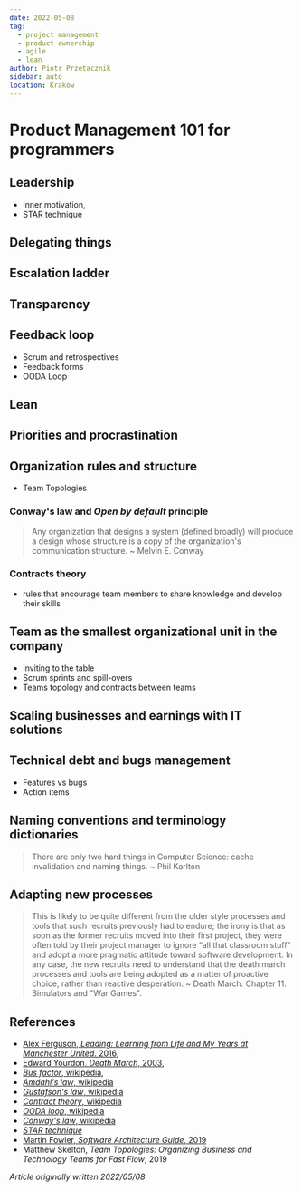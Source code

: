 ```yaml
---
date: 2022-05-08
tag:
  - project management
  - product ownership
  - agile
  - lean
author: Piotr Przetacznik
sidebar: auto
location: Kraków
---
```


# Product Management 101 for programmers

## Leadership

* Inner motivation,
* STAR technique

## Delegating things

## Escalation ladder

## Transparency

## Feedback loop

* Scrum and retrospectives
* Feedback forms
* OODA Loop

## Lean

## Priorities and procrastination


## Organization rules and structure

- Team Topologies

### Conway's law and *Open by default* principle

> Any organization that designs a system (defined broadly) will produce a design whose structure is a copy of the organization's communication structure. ~ Melvin E. Conway

### Contracts theory

* rules that encourage team members to share knowledge and develop their skills

## Team as the smallest organizational unit in the company

- Inviting to the table
- Scrum sprints and spill-overs
- Teams topology and contracts between teams

## Scaling businesses and earnings with IT solutions


## Technical debt and bugs management

* Features vs bugs
* Action items

## Naming conventions and terminology  dictionaries

> There are only two hard things in Computer Science: cache invalidation and naming things. ~ Phil Karlton

## Adapting new processes

> This is likely to be quite different from the older style processes and tools that such recruits previously had to endure; the irony is that as soon as the former recruits moved into their first project, they were often told by their project manager to ignore “all that classroom stuff” and adopt a more pragmatic attitude toward software development. In any case, the new recruits need to understand that the death march processes and tools are being adopted as a matter of proactive choice, rather than reactive desperation. ~ Death March. Chapter 11. Simulators and "War Games".

## References

* [Alex Ferguson, *Leading: Learning from Life and My Years at Manchester United*. 2016](https://www.amazon.com/Leading-Learning-Years-Manchester-United/dp/0316268100),
* [Edward Yourdon, *Death March*, 2003](https://www.amazon.com/Death-March-2nd-Edward-Yourdon/dp/013143635X),
* [*Bus factor*, wikipedia](https://en.wikipedia.org/wiki/Bus_factor),
* [*Amdahl's law*, wikipedia](https://en.wikipedia.org/wiki/Amdahl%27s_law)
* [*Gustafson's law*, wikipedia](https://en.wikipedia.org/wiki/Gustafson%27s_law)
* [*Contract theory*, wikipedia](https://en.wikipedia.org/wiki/Contract_theory)
* [*OODA loop*, wikipedia](https://en.wikipedia.org/wiki/OODA_loop)
* [*Conway's law*, wikipedia](https://en.wikipedia.org/wiki/Conway%27s_law)
* [*STAR technique*](https://en.wikipedia.org/wiki/Situation,_task,_action,_result)
* [Martin Fowler, *Software Architecture Guide*, 2019](https://martinfowler.com/architecture/)
* Matthew Skelton, *Team Topologies: Organizing Business and Technology Teams for Fast Flow*, 2019

*Article originally written 2022/05/08*
